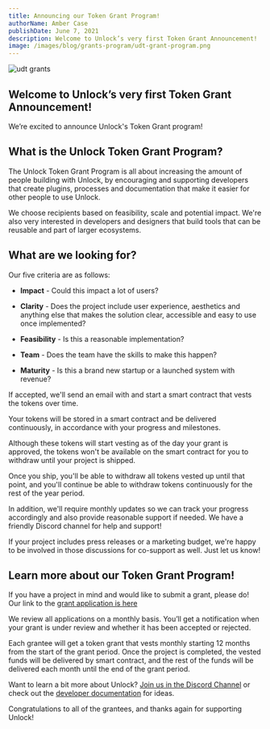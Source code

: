 ```yaml
---
title: Announcing our Token Grant Program!
authorName: Amber Case
publishDate: June 7, 2021
description: Welcome to Unlock’s very first Token Grant Announcement!
image: /images/blog/grants-program/udt-grant-program.png
---
```


![udt grants](/images/blog/grants-program/udt-grant-program.png)

## Welcome to Unlock’s very first Token Grant Announcement!

We’re excited to announce Unlock's Token Grant program!

## What is the Unlock Token Grant Program?

The Unlock Token Grant Program is all about increasing the amount of people building with Unlock, by encouraging and supporting developers that create plugins, processes and documentation that make it easier for other people to use Unlock.

We choose recipients based on feasibility, scale and potential impact. We're also very interested in developers and designers that build tools that can be reusable and part of larger ecosystems.

## What are we looking for?

Our five criteria are as follows:

* **Impact** - Could this impact a lot of users?

* **Clarity** - Does the project include user experience, aesthetics and anything else that makes the solution clear, accessible and easy to use once implemented?

* **Feasibility** - Is this a reasonable implementation?

* **Team** - Does the team have the skills to make this happen?

* **Maturity** - Is this a brand new startup or a launched system with revenue?

If accepted, we'll send an email with and start a smart contract that vests the tokens over time.

Your tokens will be stored in a smart contract and be delivered continuously, in accordance with your progress and milestones.

Although these tokens will start vesting as of the day your grant is approved, the tokens won't be available on the smart contract for you to withdraw until your project is shipped.

Once you ship, you'll be able to withdraw all tokens vested up until that point, and you'll continue be able to withdraw tokens continuously for the rest of the year period.

In addition, we'll require monthly updates so we can track your progress accordingly and also provide reasonable support if needed. We have a friendly Discord channel for help and support!

If your project includes press releases or a marketing budget, we're happy to be involved in those discussions for co-support as well. Just let us know!

## Learn more about our Token Grant Program!

If you have a project in mind and would like to submit a grant, please do! Our link to the [grant application is here](https://share.hsforms.com/1gAdLgNOESNCWJ9bJxCUAMwbvg22)

We review all applications on a monthly basis. You’ll get a notification when your grant is under review and whether it has been accepted or rejected.

Each grantee will get a token grant that vests monthly starting 12 months from the start of the grant period. Once the project is completed, the vested funds will be delivered by smart contract, and the rest of the funds will be delivered each month until the end of the grant period.

Want to learn a bit more about Unlock? [Join us in the Discord Channel](https://discord.gg/ByZjth3P)  or check out the [developer documentation](https://docs.unlock-protocol.com/) for ideas.

Congratulations to all of the grantees, and thanks again for supporting Unlock!

